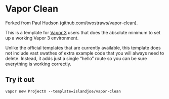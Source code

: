 # Vapor Clean

Forked from Paul Hudson (github.com/twostraws/vapor-clean).

This is a template for [Vapor 3](https://vapor.codes) users that does the absolute minimum to set up a working Vapor 3 environment.

Unlike the official templates that are currently available, this template does not include vast swathes of extra example code that you will always need to delete. Instead, it adds just a single “hello” route so you can be sure everything is working correctly.

## Try it out

    vapor new ProjectX --template=islandjoe/vapor-clean
